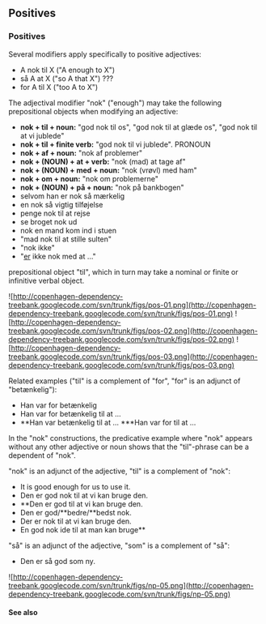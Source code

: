 ## Positives ##

### Positives ###

Several modifiers apply specifically to positive adjectives:

  * A nok til X ("A enough to X")
  * så A at X ("so A that X") ???
  * for A til X ("too A to X")

The adjectival modifier "nok" ("enough") may take the following prepositional objects when modifying an adjective:

  * **nok + til + noun:** "god nok til os", "god nok til at glæde os", "god nok til at vi jublede"
  * **nok + til + finite verb:** "god nok til vi jublede". PRONOUN
  * **nok + af + noun:** "nok af problemer"
  * **nok + (NOUN) + at + verb:** "nok (mad) at tage af"
  * **nok + (NOUN) + med + noun:** "nok (vrøvl) med ham"
  * **nok + om + noun:** "nok om problemerne"
  * **nok + (NOUN) + på + noun:** "nok på bankbogen"
  * selvom han er nok så mærkelig
  * en nok så vigtig tilføjelse
  * penge nok til at rejse
  * se broget nok ud
  * nok en mand kom ind i stuen
  * "mad nok til at stille sulten"
  * "nok ikke"
  * "[er](det.md) ikke nok med at ..."

prepositional object "til", which in turn may take a nominal or finite or infinitive verbal object.

![http://copenhagen-dependency-treebank.googlecode.com/svn/trunk/figs/pos-01.png](http://copenhagen-dependency-treebank.googlecode.com/svn/trunk/figs/pos-01.png) ![http://copenhagen-dependency-treebank.googlecode.com/svn/trunk/figs/pos-02.png](http://copenhagen-dependency-treebank.googlecode.com/svn/trunk/figs/pos-02.png) ![http://copenhagen-dependency-treebank.googlecode.com/svn/trunk/figs/pos-03.png](http://copenhagen-dependency-treebank.googlecode.com/svn/trunk/figs/pos-03.png)

Related examples ("til" is a complement of "for", "for" is an adjunct of "betænkelig"):

  * Han var for betænkelig
  * Han var for betænkelig til at ...
  * **Han var betænkelig til at ...
  ***Han var for til at ...

In the "nok" constructions, the predicative example where "nok" appears without any other adjective or noun shows that the "til"-phrase can be a dependent of "nok".

"nok" is an adjunct of the adjective, "til" is a complement of "nok":

  * It is good enough for us to use it.
  * Den er god nok til at vi kan bruge den.
  * **Den er god til at vi kan bruge den.
  * Den er god/**bedre/**bedst nok.
  * Der er nok til at vi kan bruge den.
  * En god nok ide til at man kan bruge**

"så" is an adjunct of the adjective, "som" is a complement of "så":

  * Den er så god som ny.

![http://copenhagen-dependency-treebank.googlecode.com/svn/trunk/figs/np-05.png](http://copenhagen-dependency-treebank.googlecode.com/svn/trunk/figs/np-05.png)


#### See also ####

